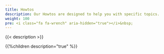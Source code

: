 ```yaml
---
title: Howtos
description: Our Howtos are designed to help you with specific topics. 
weight: 100
pre: <i class="fa fa-wrench" aria-hidden="true"></i>&nbsp;
---
```

 
{{< description >}}

{{%children description="true" %}}
 